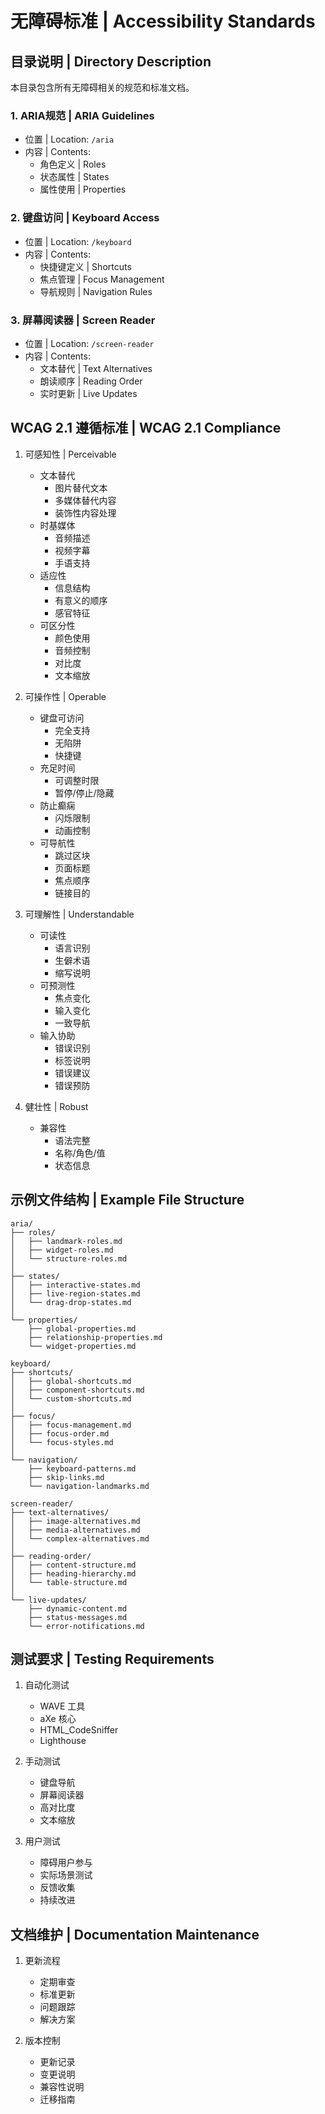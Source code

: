 # 无障碍标准 | Accessibility Standards

## 目录说明 | Directory Description

本目录包含所有无障碍相关的规范和标准文档。

### 1. ARIA规范 | ARIA Guidelines
- 位置 | Location: `/aria`
- 内容 | Contents:
  - 角色定义 | Roles
  - 状态属性 | States
  - 属性使用 | Properties

### 2. 键盘访问 | Keyboard Access
- 位置 | Location: `/keyboard`
- 内容 | Contents:
  - 快捷键定义 | Shortcuts
  - 焦点管理 | Focus Management
  - 导航规则 | Navigation Rules

### 3. 屏幕阅读器 | Screen Reader
- 位置 | Location: `/screen-reader`
- 内容 | Contents:
  - 文本替代 | Text Alternatives
  - 朗读顺序 | Reading Order
  - 实时更新 | Live Updates

## WCAG 2.1 遵循标准 | WCAG 2.1 Compliance

1. 可感知性 | Perceivable
   - 文本替代
     * 图片替代文本
     * 多媒体替代内容
     * 装饰性内容处理
   - 时基媒体
     * 音频描述
     * 视频字幕
     * 手语支持
   - 适应性
     * 信息结构
     * 有意义的顺序
     * 感官特征
   - 可区分性
     * 颜色使用
     * 音频控制
     * 对比度
     * 文本缩放

2. 可操作性 | Operable
   - 键盘可访问
     * 完全支持
     * 无陷阱
     * 快捷键
   - 充足时间
     * 可调整时限
     * 暂停/停止/隐藏
   - 防止癫痫
     * 闪烁限制
     * 动画控制
   - 可导航性
     * 跳过区块
     * 页面标题
     * 焦点顺序
     * 链接目的

3. 可理解性 | Understandable
   - 可读性
     * 语言识别
     * 生僻术语
     * 缩写说明
   - 可预测性
     * 焦点变化
     * 输入变化
     * 一致导航
   - 输入协助
     * 错误识别
     * 标签说明
     * 错误建议
     * 错误预防

4. 健壮性 | Robust
   - 兼容性
     * 语法完整
     * 名称/角色/值
     * 状态信息

## 示例文件结构 | Example File Structure

```
aria/
├── roles/
│   ├── landmark-roles.md
│   ├── widget-roles.md
│   └── structure-roles.md
│
├── states/
│   ├── interactive-states.md
│   ├── live-region-states.md
│   └── drag-drop-states.md
│
└── properties/
    ├── global-properties.md
    ├── relationship-properties.md
    └── widget-properties.md

keyboard/
├── shortcuts/
│   ├── global-shortcuts.md
│   ├── component-shortcuts.md
│   └── custom-shortcuts.md
│
├── focus/
│   ├── focus-management.md
│   ├── focus-order.md
│   └── focus-styles.md
│
└── navigation/
    ├── keyboard-patterns.md
    ├── skip-links.md
    └── navigation-landmarks.md

screen-reader/
├── text-alternatives/
│   ├── image-alternatives.md
│   ├── media-alternatives.md
│   └── complex-alternatives.md
│
├── reading-order/
│   ├── content-structure.md
│   ├── heading-hierarchy.md
│   └── table-structure.md
│
└── live-updates/
    ├── dynamic-content.md
    ├── status-messages.md
    └── error-notifications.md
```

## 测试要求 | Testing Requirements

1. 自动化测试
   - WAVE 工具
   - aXe 核心
   - HTML_CodeSniffer
   - Lighthouse

2. 手动测试
   - 键盘导航
   - 屏幕阅读器
   - 高对比度
   - 文本缩放

3. 用户测试
   - 障碍用户参与
   - 实际场景测试
   - 反馈收集
   - 持续改进

## 文档维护 | Documentation Maintenance

1. 更新流程
   - 定期审查
   - 标准更新
   - 问题跟踪
   - 解决方案

2. 版本控制
   - 更新记录
   - 变更说明
   - 兼容性说明
   - 迁移指南
